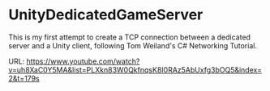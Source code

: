 # UnityDedicatedGameServer
This is my first attempt to create a TCP connection between a dedicated server and a Unity client, following Tom Weiland's C# Networking Tutorial.

URL: https://www.youtube.com/watch?v=uh8XaC0Y5MA&list=PLXkn83W0QkfnqsK8I0RAz5AbUxfg3bOQ5&index=2&t=179s
